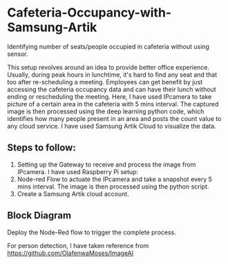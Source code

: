# Cafeteria-Occupancy-with-Samsung-Artik
Identifying number of seats/people occupied in cafeteria without using sensor.

This setup revolves around an idea to provide better office experience. Usually, during peak hours in lunchtime, it's hard to find any seat and that too after re-scheduling a meeting. Employees can get benefit by just accessing the cafeteria occupancy data and can have their lunch without ending or rescheduling the meeting. 
Here, I have used IPcamera to take picture of a certain area in the cafeteria with 5 mins interval. The captured image is then processed using the deep learning python code, which identifies how many people present in an area and posts the count value to any cloud service. I have used Samsung Artik Cloud to visualize the data.

## Steps to follow:
1.	Setting up the Gateway to receive and process the image from IPcamera. I have used Raspberry Pi setup: 
2.	Node-red Flow to actuate the IPcamera and take a snapshot every 5 mins interval. The image is then processed using the python script.
3.	Create a Samsung Artik cloud account.

## Block Diagram

Deploy the Node-Red flow to trigger the complete process. 

For person detection, I have taken reference from https://github.com/OlafenwaMoses/ImageAI
